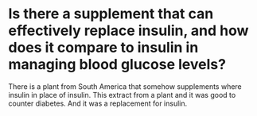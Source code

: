 # Is there a supplement that can effectively replace insulin, and how does it compare to insulin in managing blood glucose levels?

There is a plant from South America that somehow supplements where insulin in place of insulin. This extract from a plant and it was good to counter diabetes. And it was a replacement for insulin.